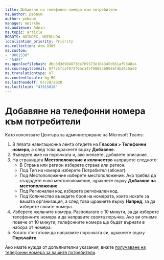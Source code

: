 ```yaml
---
title: Добавяне на телефонни номера към потребители
ms.author: pebaum
author: pebaum
manager: mnirkhe
ms.audience: Admin
ms.topic: article
ROBOTS: NOINDEX, NOFOLLOW
localization_priority: Priority
ms.collection: Adm_O365
ms.custom:
- "9002538"
- "5485"
ms.openlocfilehash: dbc3d3d9048730e709373e104345db51af9348e4
ms.sourcegitcommit: 07725fcaf073f0ac145f98653b989afdb34c5ad0
ms.translationtype: HT
ms.contentlocale: bg-BG
ms.lasthandoff: 04/28/2020
ms.locfileid: "43915018"
---
```

# <a name="adding-phone-numbers-to-users"></a>Добавяне на телефонни номера към потребители

Като използвате Центъра за администриране на Microsoft Teams:

1. В лявата навигационна лента отидете на **Гласови > Телефонни номера**, а след това щракнете върху **Добавяне**.
2. Въведете име на поръчката и, ако желаете, добавете описание.
3. На страницата **Местоположение и количество** направете следното:
    - В Страна или регион изберете страна или регион.
    - Под Тип на номера изберете Потребител (абонат).
    - Под Местоположение изберете местоположение. Ако трябва да създадете ново местоположение, щракнете върху **Добавяне на местоположение**.
    - Под Регионален код изберете регионален код.
    - Под Количество въведете броя на номерата, които искате за вашата организация, а след това щракнете върху **Напред**, за да изберете своите номера.
4. Изберете желаните номера. Разполагате с 10 минути, за да изберете телефонните номера и да направите своята поръчка. Ако ви отнеме повече от 10 минути, телефонните номера ще бъдат върнати в набора от номера.
5. Когато сте готови да направите поръчката си, щракнете върху **Поръчайте**.

Ако имате нужда от допълнителни указания, вижте [получаване на телефонни номера за вашите потребители](https://docs.microsoft.com/microsoftteams/getting-phone-numbers-for-your-users).
